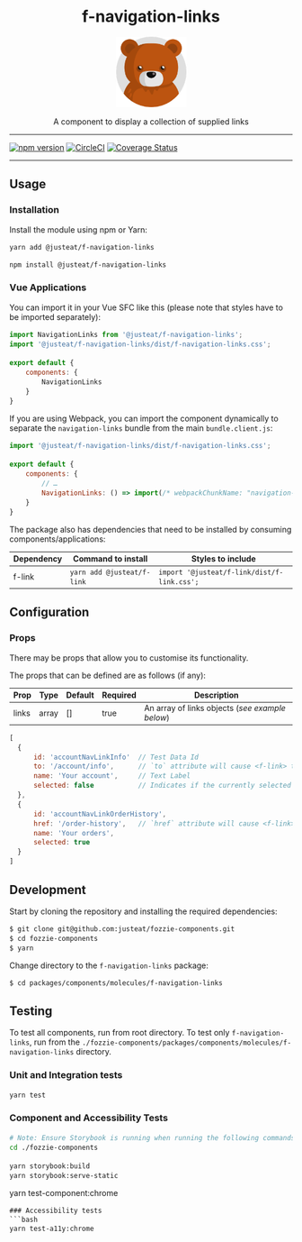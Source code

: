<div align="center">

# f-navigation-links

<img width="125" alt="Fozzie Bear" src="../../../../bear.png" />

A component to display a collection of supplied links

</div>

---

[![npm version](https://badge.fury.io/js/%40justeat%2Ff-navigation-links.svg)](https://badge.fury.io/js/%40justeat%2Ff-navigation-links)
[![CircleCI](https://circleci.com/gh/justeat/fozzie-components.svg?style=svg)](https://circleci.com/gh/justeat/workflows/fozzie-components)
[![Coverage Status](https://coveralls.io/repos/github/justeat/f-navigation-links/badge.svg)](https://coveralls.io/github/justeat/f-navigation-links)

---

## Usage

### Installation

Install the module using npm or Yarn:

```sh
yarn add @justeat/f-navigation-links
```

```sh
npm install @justeat/f-navigation-links
```

### Vue Applications

You can import it in your Vue SFC like this (please note that styles have to be imported separately):

```js
import NavigationLinks from '@justeat/f-navigation-links';
import '@justeat/f-navigation-links/dist/f-navigation-links.css';

export default {
    components: {
        NavigationLinks
    }
}
```

If you are using Webpack, you can import the component dynamically to separate the `navigation-links` bundle from the main `bundle.client.js`:

```js
import '@justeat/f-navigation-links/dist/f-navigation-links.css';

export default {
    components: {
        // …
        NavigationLinks: () => import(/* webpackChunkName: "navigation-links" */ '@justeat/f-navigation-links')
    }
}
```

The package also has dependencies that need to be installed by consuming components/applications:

| Dependency | Command to install | Styles to include |
| ----- | ----- | ----- |
| f-link | `yarn add @justeat/f-link` | `import '@justeat/f-link/dist/f-link.css';` |

## Configuration

### Props

There may be props that allow you to customise its functionality.

The props that can be defined are as follows (if any):

| Prop  | Type  | Default | Required | Description |
| ----- | ----- | ------- | ----- | ----------- |
| links | array | [] | true | An array of links objects (_see example below_) |

```js
[
  {
      id: 'accountNavLinkInfo'  // Test Data Id
      to: '/account/info',      // `to` attribute will cause <f-link> to render a route-link component
      name: 'Your account',     // Text Label
      selected: false           // Indicates if the currently selected item
  },
  {
      id: 'accountNavLinkOrderHistory',
      href: '/order-history',   // `href` attribute will cause <f-link> to render an anchor link
      name: 'Your orders',
      selected: true
  }
]
 ```

## Development

Start by cloning the repository and installing the required dependencies:

```sh
$ git clone git@github.com:justeat/fozzie-components.git
$ cd fozzie-components
$ yarn
```

Change directory to the `f-navigation-links` package:

```sh
$ cd packages/components/molecules/f-navigation-links
```

## Testing

To test all components, run from root directory.
To test only `f-navigation-links`, run from the `./fozzie-components/packages/components/molecules/f-navigation-links` directory.

### Unit and Integration tests

```sh
yarn test
```

### Component and Accessibility Tests

```bash
# Note: Ensure Storybook is running when running the following commands
cd ./fozzie-components

yarn storybook:build
yarn storybook:serve-static
```

yarn test-component:chrome
```
### Accessibility tests
```bash
yarn test-a11y:chrome
```


